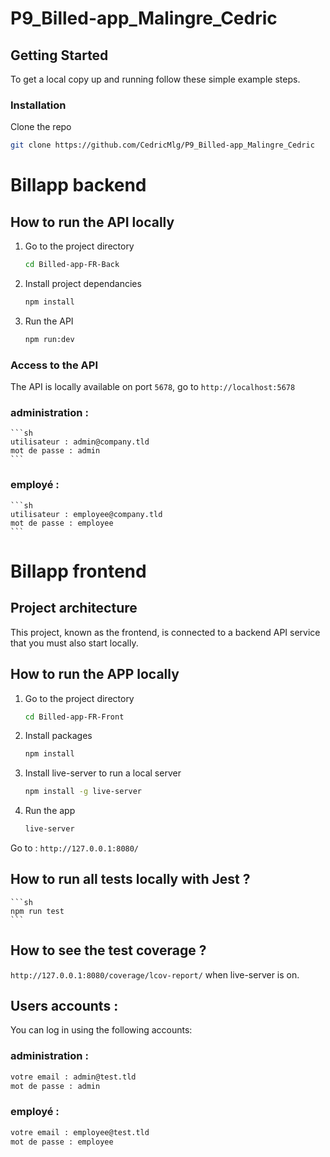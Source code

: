 # P9_Billed-app_Malingre_Cedric

<!-- GETTING STARTED -->
## Getting Started

To get a local copy up and running follow these simple example steps.

### Installation

Clone the repo
   ```sh
   git clone https://github.com/CedricMlg/P9_Billed-app_Malingre_Cedric
   ```
   
# Billapp backend

## How to run the API locally

1. Go to the project directory
    ```sh
    cd Billed-app-FR-Back
    ```

2. Install project dependancies
    ```sh
    npm install
    ```

3. Run the API
    ```sh
    npm run:dev
    ```

### Access to the API

The API is locally available on port `5678`, go to `http://localhost:5678`

### administration : 
    ```sh
    utilisateur : admin@company.tld 
    mot de passe : admin
    ```
### employé :
    ```sh
    utilisateur : employee@company.tld
    mot de passe : employee
    ```
    
# Billapp frontend

## Project architecture
This project, known as the frontend, is connected to a backend API service that you must also start locally.

## How to run the APP locally

1. Go to the project directory
    ```sh
    cd Billed-app-FR-Front
    ```

2. Install packages
    ```sh
    npm install
    ```

3. Install live-server to run a local server
    ```sh
    npm install -g live-server
    ```

4. Run the app
    ```sh
    live-server
    ```

Go to : `http://127.0.0.1:8080/`


## How to run all tests locally with Jest ?

    ```sh
    npm run test
    ```

## How to see the test coverage ?

`http://127.0.0.1:8080/coverage/lcov-report/` when live-server is on.

## Users accounts :

You can log in using the following accounts:

### administration : 
```sh
votre email : admin@test.tld 
mot de passe : admin
```
### employé :
```sh
votre email : employee@test.tld
mot de passe : employee
```
